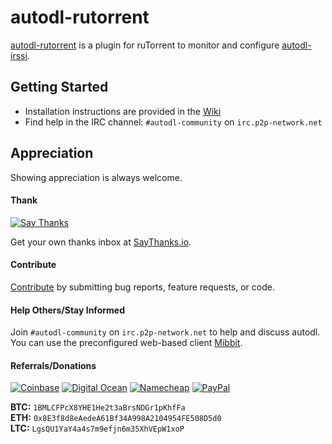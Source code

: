 # autodl-rutorrent

[autodl-rutorrent](https://github.com/autodl-community/autodl-rutorrent) is a plugin for ruTorrent to monitor and configure [autodl-irssi](https://github.com/autodl-community/autodl-irssi).

## Getting Started

* Installation instructions are provided in the [Wiki](https://github.com/autodl-community/autodl-rutorrent/wiki)
* Find help in the IRC channel: ``#autodl-community`` on ``irc.p2p-network.net``

## Appreciation

Showing appreciation is always welcome.

#### Thank

[![Say Thanks](https://img.shields.io/badge/thank-thebigmunch-blue.svg?style=flat-square)](https://saythanks.io/to/thebigmunch)

Get your own thanks inbox at [SayThanks.io](https://saythanks.io/).

#### Contribute

[Contribute](https://github.com/autodl-community/autodl-irssi/blob/master/CONTRIBUTING.md) by submitting bug reports, feature requests, or code.

#### Help Others/Stay Informed

Join ``#autodl-community`` on ``irc.p2p-network.net`` to help and discuss autodl. You can use the preconfigured web-based client [Mibbit](http://widget.mibbit.com/?settings=acc887926984c5c6e62412b13d9fbfbc&server=irc.p2p-network.net&channel=%23autodl-community&nick=autodler%3F%3F).

#### Referrals/Donations

[![Coinbase](https://img.shields.io/badge/Coinbase-referral-orange.svg?style=flat-square)](https://www.coinbase.com/join/52502f01e0fdd4d3ef000253) [![Digital Ocean](https://img.shields.io/badge/Digital_Ocean-referral-orange.svg?style=flat-square)](https://m.do.co/c/3823208a0597) [![Namecheap](https://img.shields.io/badge/Namecheap-referral-orange.svg?style=flat-square)](https://www.namecheap.com/?aff=67208) [![PayPal](https://img.shields.io/badge/PayPal-donate-green.svg?style=flat-square)](https://www.paypal.com/cgi-bin/webscr?cmd=_donations&business=DHDVLSYW8V8N4&lc=US&item_name=thebigmunch&currency_code=USD)

**BTC:** ``1BMLCFPcX8YHE1He2t3aBrsNDGr1pKhfFa``  
**ETH:** ``0x8E3f8d8eAedeA61Bf34A998A2104954FE508D5d0``  
**LTC:** ``LgsQU1YaY4a4s7m9efjn6m35XhVEpW1xoP``  
